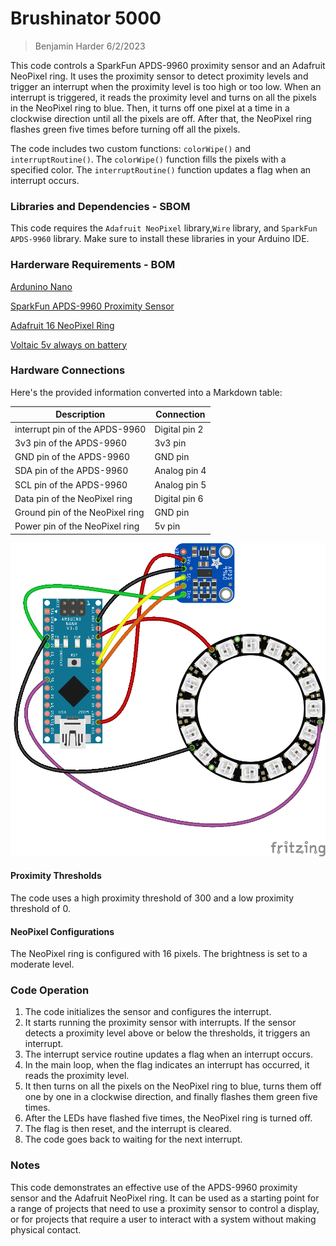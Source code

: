 # Brushinator 5000

>Benjamin Harder
>6/2/2023


This code controls a SparkFun APDS-9960 proximity sensor and an Adafruit NeoPixel ring. It uses the proximity sensor to detect proximity levels and trigger an interrupt when the proximity level is too high or too low. When an interrupt is triggered, it reads the proximity level and turns on all the pixels in the NeoPixel ring to blue. Then, it turns off one pixel at a time in a clockwise direction until all the pixels are off. After that, the NeoPixel ring flashes green five times before turning off all the pixels.

The code includes two custom functions: `colorWipe()` and `interruptRoutine()`. The `colorWipe()` function fills the pixels with a specified color. The `interruptRoutine()` function updates a flag when an interrupt occurs.

### Libraries and Dependencies - SBOM

This code requires the `Adafruit NeoPixel` library,`Wire` library, and `SparkFun APDS-9960` library. Make sure to install these libraries in your Arduino IDE.

### Harderware Requirements - BOM
[Ardunino Nano](https://store-usa.arduino.cc/products/arduino-nano?selectedStore=us)

[SparkFun APDS-9960 Proximity Sensor](https://www.sparkfun.com/products/12787)

[Adafruit 16 NeoPixel Ring](https://www.adafruit.com/product/1463)

[Voltaic 5v always on battery](https://voltaicsystems.com/v25/)




### Hardware Connections

Here's the provided information converted into a Markdown table:

| Description                                              | Connection                         |
|----------------------------------------------------------|------------------------------------|
| interrupt pin of the APDS-9960                        | Digital pin 2|
| 3v3 pin of the APDS-9960                               | 3v3 pin              |
| GND pin of the APDS-9960                                | GND pin              |
| SDA pin of the APDS-9960                                | Analog pin 4 |
| SCL pin of the APDS-9960                                | Analog pin 5         |
| Data pin of the NeoPixel ring                           | Digital pin 6        |
| Ground pin of the NeoPixel ring                         | GND pin              |
| Power pin of the NeoPixel ring                          | 5v pin               |

![Fritzing Diagram](brush_your_teeth_bb.png)

#### Proximity Thresholds

The code uses a high proximity threshold of 300 and a low proximity threshold of 0.

#### NeoPixel Configurations

The NeoPixel ring is configured with 16 pixels. The brightness is set to a moderate level.

### Code Operation

1. The code initializes the sensor and configures the interrupt.
2. It starts running the proximity sensor with interrupts. If the sensor detects a proximity level above or below the thresholds, it triggers an interrupt.
3. The interrupt service routine updates a flag when an interrupt occurs.
4. In the main loop, when the flag indicates an interrupt has occurred, it reads the proximity level.
5. It then turns on all the pixels on the NeoPixel ring to blue, turns them off one by one in a clockwise direction, and finally flashes them green five times.
6. After the LEDs have flashed five times, the NeoPixel ring is turned off.
7. The flag is then reset, and the interrupt is cleared.
8. The code goes back to waiting for the next interrupt.

### Notes

This code demonstrates an effective use of the APDS-9960 proximity sensor and the Adafruit NeoPixel ring. It can be used as a starting point for a range of projects that need to use a proximity sensor to control a display, or for projects that require a user to interact with a system without making physical contact.
